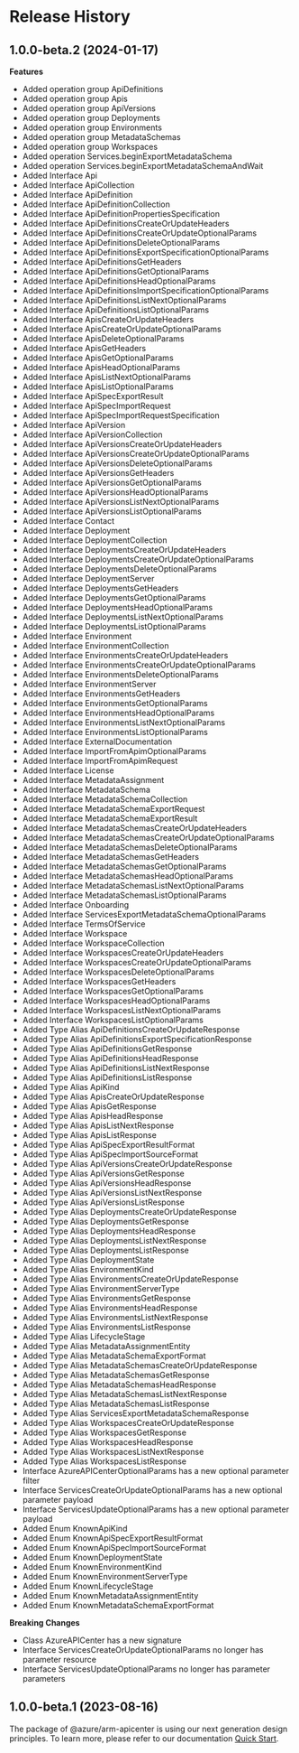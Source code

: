# Release History
    
## 1.0.0-beta.2 (2024-01-17)
    
**Features**

  - Added operation group ApiDefinitions
  - Added operation group Apis
  - Added operation group ApiVersions
  - Added operation group Deployments
  - Added operation group Environments
  - Added operation group MetadataSchemas
  - Added operation group Workspaces
  - Added operation Services.beginExportMetadataSchema
  - Added operation Services.beginExportMetadataSchemaAndWait
  - Added Interface Api
  - Added Interface ApiCollection
  - Added Interface ApiDefinition
  - Added Interface ApiDefinitionCollection
  - Added Interface ApiDefinitionPropertiesSpecification
  - Added Interface ApiDefinitionsCreateOrUpdateHeaders
  - Added Interface ApiDefinitionsCreateOrUpdateOptionalParams
  - Added Interface ApiDefinitionsDeleteOptionalParams
  - Added Interface ApiDefinitionsExportSpecificationOptionalParams
  - Added Interface ApiDefinitionsGetHeaders
  - Added Interface ApiDefinitionsGetOptionalParams
  - Added Interface ApiDefinitionsHeadOptionalParams
  - Added Interface ApiDefinitionsImportSpecificationOptionalParams
  - Added Interface ApiDefinitionsListNextOptionalParams
  - Added Interface ApiDefinitionsListOptionalParams
  - Added Interface ApisCreateOrUpdateHeaders
  - Added Interface ApisCreateOrUpdateOptionalParams
  - Added Interface ApisDeleteOptionalParams
  - Added Interface ApisGetHeaders
  - Added Interface ApisGetOptionalParams
  - Added Interface ApisHeadOptionalParams
  - Added Interface ApisListNextOptionalParams
  - Added Interface ApisListOptionalParams
  - Added Interface ApiSpecExportResult
  - Added Interface ApiSpecImportRequest
  - Added Interface ApiSpecImportRequestSpecification
  - Added Interface ApiVersion
  - Added Interface ApiVersionCollection
  - Added Interface ApiVersionsCreateOrUpdateHeaders
  - Added Interface ApiVersionsCreateOrUpdateOptionalParams
  - Added Interface ApiVersionsDeleteOptionalParams
  - Added Interface ApiVersionsGetHeaders
  - Added Interface ApiVersionsGetOptionalParams
  - Added Interface ApiVersionsHeadOptionalParams
  - Added Interface ApiVersionsListNextOptionalParams
  - Added Interface ApiVersionsListOptionalParams
  - Added Interface Contact
  - Added Interface Deployment
  - Added Interface DeploymentCollection
  - Added Interface DeploymentsCreateOrUpdateHeaders
  - Added Interface DeploymentsCreateOrUpdateOptionalParams
  - Added Interface DeploymentsDeleteOptionalParams
  - Added Interface DeploymentServer
  - Added Interface DeploymentsGetHeaders
  - Added Interface DeploymentsGetOptionalParams
  - Added Interface DeploymentsHeadOptionalParams
  - Added Interface DeploymentsListNextOptionalParams
  - Added Interface DeploymentsListOptionalParams
  - Added Interface Environment
  - Added Interface EnvironmentCollection
  - Added Interface EnvironmentsCreateOrUpdateHeaders
  - Added Interface EnvironmentsCreateOrUpdateOptionalParams
  - Added Interface EnvironmentsDeleteOptionalParams
  - Added Interface EnvironmentServer
  - Added Interface EnvironmentsGetHeaders
  - Added Interface EnvironmentsGetOptionalParams
  - Added Interface EnvironmentsHeadOptionalParams
  - Added Interface EnvironmentsListNextOptionalParams
  - Added Interface EnvironmentsListOptionalParams
  - Added Interface ExternalDocumentation
  - Added Interface ImportFromApimOptionalParams
  - Added Interface ImportFromApimRequest
  - Added Interface License
  - Added Interface MetadataAssignment
  - Added Interface MetadataSchema
  - Added Interface MetadataSchemaCollection
  - Added Interface MetadataSchemaExportRequest
  - Added Interface MetadataSchemaExportResult
  - Added Interface MetadataSchemasCreateOrUpdateHeaders
  - Added Interface MetadataSchemasCreateOrUpdateOptionalParams
  - Added Interface MetadataSchemasDeleteOptionalParams
  - Added Interface MetadataSchemasGetHeaders
  - Added Interface MetadataSchemasGetOptionalParams
  - Added Interface MetadataSchemasHeadOptionalParams
  - Added Interface MetadataSchemasListNextOptionalParams
  - Added Interface MetadataSchemasListOptionalParams
  - Added Interface Onboarding
  - Added Interface ServicesExportMetadataSchemaOptionalParams
  - Added Interface TermsOfService
  - Added Interface Workspace
  - Added Interface WorkspaceCollection
  - Added Interface WorkspacesCreateOrUpdateHeaders
  - Added Interface WorkspacesCreateOrUpdateOptionalParams
  - Added Interface WorkspacesDeleteOptionalParams
  - Added Interface WorkspacesGetHeaders
  - Added Interface WorkspacesGetOptionalParams
  - Added Interface WorkspacesHeadOptionalParams
  - Added Interface WorkspacesListNextOptionalParams
  - Added Interface WorkspacesListOptionalParams
  - Added Type Alias ApiDefinitionsCreateOrUpdateResponse
  - Added Type Alias ApiDefinitionsExportSpecificationResponse
  - Added Type Alias ApiDefinitionsGetResponse
  - Added Type Alias ApiDefinitionsHeadResponse
  - Added Type Alias ApiDefinitionsListNextResponse
  - Added Type Alias ApiDefinitionsListResponse
  - Added Type Alias ApiKind
  - Added Type Alias ApisCreateOrUpdateResponse
  - Added Type Alias ApisGetResponse
  - Added Type Alias ApisHeadResponse
  - Added Type Alias ApisListNextResponse
  - Added Type Alias ApisListResponse
  - Added Type Alias ApiSpecExportResultFormat
  - Added Type Alias ApiSpecImportSourceFormat
  - Added Type Alias ApiVersionsCreateOrUpdateResponse
  - Added Type Alias ApiVersionsGetResponse
  - Added Type Alias ApiVersionsHeadResponse
  - Added Type Alias ApiVersionsListNextResponse
  - Added Type Alias ApiVersionsListResponse
  - Added Type Alias DeploymentsCreateOrUpdateResponse
  - Added Type Alias DeploymentsGetResponse
  - Added Type Alias DeploymentsHeadResponse
  - Added Type Alias DeploymentsListNextResponse
  - Added Type Alias DeploymentsListResponse
  - Added Type Alias DeploymentState
  - Added Type Alias EnvironmentKind
  - Added Type Alias EnvironmentsCreateOrUpdateResponse
  - Added Type Alias EnvironmentServerType
  - Added Type Alias EnvironmentsGetResponse
  - Added Type Alias EnvironmentsHeadResponse
  - Added Type Alias EnvironmentsListNextResponse
  - Added Type Alias EnvironmentsListResponse
  - Added Type Alias LifecycleStage
  - Added Type Alias MetadataAssignmentEntity
  - Added Type Alias MetadataSchemaExportFormat
  - Added Type Alias MetadataSchemasCreateOrUpdateResponse
  - Added Type Alias MetadataSchemasGetResponse
  - Added Type Alias MetadataSchemasHeadResponse
  - Added Type Alias MetadataSchemasListNextResponse
  - Added Type Alias MetadataSchemasListResponse
  - Added Type Alias ServicesExportMetadataSchemaResponse
  - Added Type Alias WorkspacesCreateOrUpdateResponse
  - Added Type Alias WorkspacesGetResponse
  - Added Type Alias WorkspacesHeadResponse
  - Added Type Alias WorkspacesListNextResponse
  - Added Type Alias WorkspacesListResponse
  - Interface AzureAPICenterOptionalParams has a new optional parameter filter
  - Interface ServicesCreateOrUpdateOptionalParams has a new optional parameter payload
  - Interface ServicesUpdateOptionalParams has a new optional parameter payload
  - Added Enum KnownApiKind
  - Added Enum KnownApiSpecExportResultFormat
  - Added Enum KnownApiSpecImportSourceFormat
  - Added Enum KnownDeploymentState
  - Added Enum KnownEnvironmentKind
  - Added Enum KnownEnvironmentServerType
  - Added Enum KnownLifecycleStage
  - Added Enum KnownMetadataAssignmentEntity
  - Added Enum KnownMetadataSchemaExportFormat

**Breaking Changes**

  - Class AzureAPICenter has a new signature
  - Interface ServicesCreateOrUpdateOptionalParams no longer has parameter resource
  - Interface ServicesUpdateOptionalParams no longer has parameter parameters
    
    
## 1.0.0-beta.1 (2023-08-16)

The package of @azure/arm-apicenter is using our next generation design principles. To learn more, please refer to our documentation [Quick Start](https://aka.ms/js-track2-quickstart).
